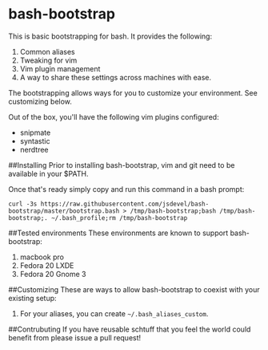 bash-bootstrap
===================
This is basic bootstrapping for bash.  It provides the following:

1. Common aliases
2. Tweaking for vim
3. Vim plugin management
4. A way to share these settings across machines with ease.

The bootstrapping allows ways for you to customize your environment.  See customizing
below.

Out of the box, you'll have the following vim plugins configured:

* snipmate
* syntastic
* nerdtree

##Installing
Prior to installing bash-bootstrap, vim and git need to be available in your $PATH.

Once that's ready simply copy and run this command in a
bash prompt:

`curl -3s https://raw.githubusercontent.com/jsdevel/bash-bootstrap/master/bootstrap.bash > /tmp/bash-bootstrap;bash /tmp/bash-bootstrap;. ~/.bash_profile;rm /tmp/bash-bootstrap`

##Tested environments
These environments are known to support bash-bootstrap:

1. macbook pro
2. Fedora 20 LXDE
3. Fedora 20 Gnome 3

##Customizing
These are ways to allow bash-bootstrap to coexist with your existing setup:

1. For your aliases, you can create `~/.bash_aliases_custom`.

##Contrubuting
If you have reusable schtuff that you feel the world could benefit from please issue
a pull request!
